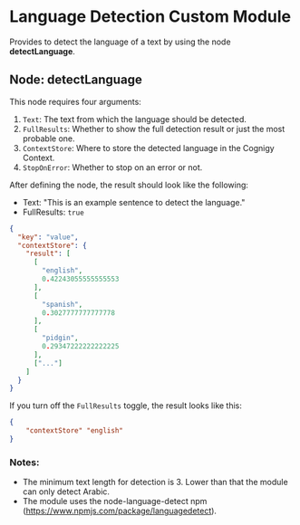 # Language Detection Custom Module

Provides to detect the language of a text by using the node **detectLanguage**.

## Node: detectLanguage

This node requires four arguments:

1. `Text`: The text from which the language should be detected.
2. `FullResults`: Whether to show the full detection result or just the most probable one.
3. `ContextStore`: Where to store the detected language in the Cognigy Context.
4. `StopOnError`: Whether to stop on an error or not.

After defining the node, the result should look like the following:


- Text: "This is an example sentence to detect the language."
- FullResults: `true`

```json
{
  "key": "value",
  "contextStore": {
    "result": [
      [
        "english",
        0.42243055555555553
      ],
      [
        "spanish",
        0.3027777777777778
      ],
      [
        "pidgin",
        0.29347222222222225
      ],
      ["..."]
    ]
  }
}
```

If you turn off the `FullResults` toggle, the result looks like this:

```json
{
    "contextStore" "english"
}
```

### Notes: 

- The minimum text length for detection is 3. Lower than that the module can only detect Arabic.
- The module uses the node-language-detect npm (https://www.npmjs.com/package/languagedetect). 